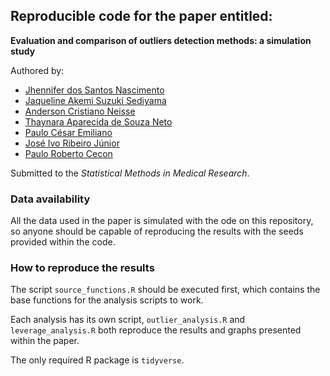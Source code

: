 ## Reproducible code for the paper entitled:

**Evaluation and comparison of outliers detection methods: a simulation study** 


Authored by:
  
  - [Jhennifer dos Santos Nascimento](http://lattes.cnpq.br/3797894381138113)
  - [Jaqueline Akemi Suzuki Sediyama](http://lattes.cnpq.br/6051260154847913)
  - [Anderson Cristiano Neisse](https://aneisse.com/)
  - [Thaynara Aparecida de Souza Neto](http://lattes.cnpq.br/9038682869781380)
  - [Paulo César Emiliano](http://lattes.cnpq.br/8618494924305058)
  - [José Ivo Ribeiro Júnior](http://lattes.cnpq.br/2332963811685838)
  - [Paulo Roberto Cecon](http://lattes.cnpq.br/4525265173613927)
  
Submitted to the *Statistical Methods in Medical Research*.

### Data availability

All the data used in the paper is simulated with the ode on this repository, so anyone should be capable of reproducing the results with the seeds provided within the code.

### How to reproduce the results

The script `source_functions.R` should be executed first, which contains the base functions for the analysis scripts to work. 

Each analysis has its own script, `outlier_analysis.R` and `leverage_analysis.R` both reproduce the results and graphs presented within the paper.

The only required R package is `tidyverse`.
